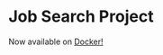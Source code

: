 # Job Search Project
Now available on [Docker!](https://hub.docker.com/repository/docker/monotiller/eng89_jcp)